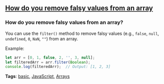 ## [How do you remove falsy values from an array](#how-do-you-remove-falsy-values-from-an-array)

### How do you remove falsy values from an array?

You can use the `filter()` method to remove falsy values (e.g., `false`, `null`, `undefined`, `0`, `NaN`, `""`) from an array.

Example:

```javascript
let arr = [0, 1, false, 2, '', 3, null];
let filteredArr = arr.filter(Boolean);
console.log(filteredArr);  // Output: [1, 2, 3]
```

**Tags**: [basic](./level/basic), [JavaScript](./theme/javascript), [Arrays](./theme/arrays)


